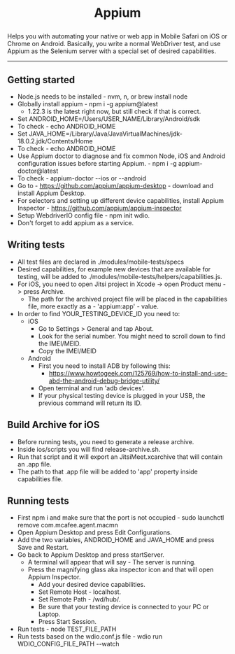 # <p align="center">Appium</p>

Helps you with automating your native or web app in Mobile Safari on iOS or Chrome on Android.
Basically, you write a normal WebDriver test, and use Appium as the Selenium server with a special set of desired capabilities.

<hr />

## Getting started

* Node.js needs to be installed - nvm, n, or brew install node
* Globally install appium - npm i -g appium@latest
  * 1.22.3 is the latest right now, but still check if that is correct.
* Set ANDROID_HOME=/Users/USER_NAME/Library/Android/sdk
* To check - echo ANDROID_HOME
* Set JAVA_HOME=/Library/Java/JavaVirtualMachines/jdk-18.0.2.jdk/Contents/Home
* To check - echo ANDROID_HOME
* Use Appium doctor to diagnose and fix common Node, iOS and Android configuration issues before starting Appium. - npm i -g appium-doctor@latest
* To check - appium-doctor --ios or --android
* Go to - https://github.com/appium/appium-desktop - download and install Appium Desktop.
* For selectors and setting up different device capabilities, install Appium Inspector - https://github.com/appium/appium-inspector
* Setup WebdriverIO config file - npm init wdio.
* Don't forget to add appium as a service.

## Writing tests

* All test files are declared in ./modules/mobile-tests/specs
* Desired capabilities, for example new devices that are available for testing,
will be added to ./modules/mobile-tests/helpers/capabilities.js.
* For iOS, you need to open Jitsi project in Xcode -> open Product menu -> press Archive.
  * The path for the archived project file will be placed in the capabilities file, more exactly as a - 'appium:app' - value.
* In order to find YOUR_TESTING_DEVICE_ID you need to:
  * iOS
    * Go to Settings > General and tap About.
    * Look for the serial number. You might need to scroll down to find the IMEI/MEID.
    * Copy the IMEI/MEID
  * Android
    * First you need to install ADB by following this:
      * https://www.howtogeek.com/125769/how-to-install-and-use-abd-the-android-debug-bridge-utility/
    * Open terminal and run 'adb devices'.
    * If your physical testing device is plugged in your USB, the previous command will return its ID.

## Build Archive for iOS

* Before running tests, you need to generate a release archive.
* Inside ios/scripts you will find release-archive.sh.
* Run that script and it will export an JitsiMeet.xcarchive that will contain an .app file.
* The path to that .app file will be added to 'app' property inside capabilities file.

## Running tests

* First npm i and make sure that the port is not occupied - sudo launchctl remove com.mcafee.agent.macmn
* Open Appium Desktop and press Edit Configurations.
* Add the two variables, ANDROID_HOME and JAVA_HOME and press Save and Restart.
* Go back to Appium Desktop and press startServer.
  * A terminal will appear that will say - The server is running.
  * Press the magnifying glass aka inspector icon and that will open Appium Inspector.
      * Add your desired device capabilities.
      * Set Remote Host - localhost.
      * Set Remote Path - /wd/hub/.
      * Be sure that your testing device is connected to your PC or Laptop.
      * Press Start Session.
* Run tests - node TEST_FILE_PATH
* Run tests based on the wdio.conf.js file - wdio run WDIO_CONFIG_FILE_PATH --watch
